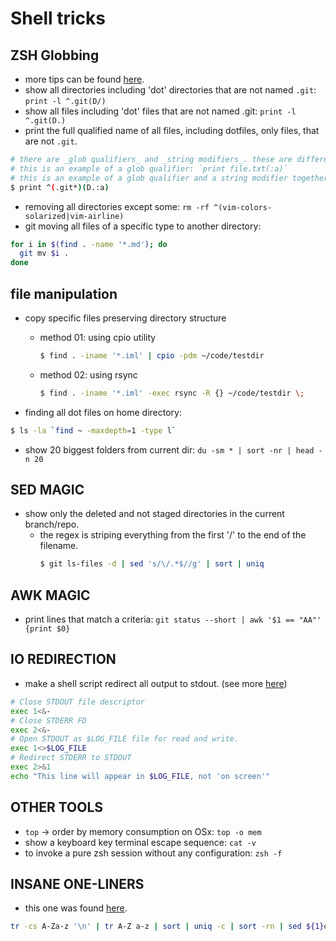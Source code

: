 # Shell tricks

## ZSH Globbing

* more tips can be found [here][1].
* show all directories including 'dot' directories that are not named `.git`: `print -l ^.git(D/)`
* show all files including 'dot' files that are not named .git: `print -l ^.git(D.)`
* print the full qualified name of all files, including dotfiles, only files, that are not `.git`.

```sh
# there are _glob qualifiers_ and _string modifiers_. these are different.
# this is an example of a glob qualifier: `print file.txt(:a)`
# this is an example of a glob qualifier and a string modifier together. the modifier is separated by a colon `:`.
$ print ^(.git*)(D.:a)
```

* removing all directories except some: `rm -rf ^(vim-colors-solarized|vim-airline)`
* git moving all files of a specific type to another directory:

```sh
for i in $(find . -name '*.md'); do
  git mv $i .
done
```

## file manipulation

* copy specific files preserving directory structure
    * method 01: using cpio utility
        ```sh
        $ find . -iname '*.iml' | cpio -pdm ~/code/testdir
        ```
    * method 02: using rsync
        ```sh
        $ find . -iname '*.iml' -exec rsync -R {} ~/code/testdir \;
        ```

* finding all dot files on home directory:
```sh
$ ls -la `find ~ -maxdepth=1 -type l`
```

* show 20 biggest folders from current dir: `du -sm * | sort -nr | head -n 20`


## SED MAGIC

* show only the deleted and not staged directories in the current branch/repo.
    * the regex is striping everything from the first '/' to the end of the filename.
        ```sh
        $ git ls-files -d | sed 's/\/.*$//g' | sort | uniq
        ```

## AWK MAGIC

* print lines that match a criteria: `git status --short | awk '$1 == "AA"' {print $0}`

## IO REDIRECTION

* make a shell script redirect all output to stdout. (see more [here][2])

```sh
# Close STDOUT file descriptor
exec 1<&-
# Close STDERR FD
exec 2<&-
# Open STDOUT as $LOG_FILE file for read and write.
exec 1<>$LOG_FILE
# Redirect STDERR to STDOUT
exec 2>&1
echo "This line will appear in $LOG_FILE, not 'on screen'"
```

## OTHER TOOLS

* `top` -> order by memory consumption on OSx: `top -o mem`
* show a keyboard key terminal escape sequence: `cat -v`
* to invoke a pure zsh session without any configuration: `zsh -f`

## INSANE ONE-LINERS

* this one was found [here][3].

```sh
tr -cs A-Za-z '\n' | tr A-Z a-z | sort | uniq -c | sort -rn | sed ${1}q
```

[1]: <http://reasoniamhere.com/2014/01/11/outrageously-useful-tips-to-master-your-z-shell>
[2]: <http://stackoverflow.com/questions/637827/redirect-stderr-and-stdout-in-a-bash-script>
[3]: <http://nealford.com/memeagora/2013/01/22/why_everyone_eventually_hates_maven.html>
